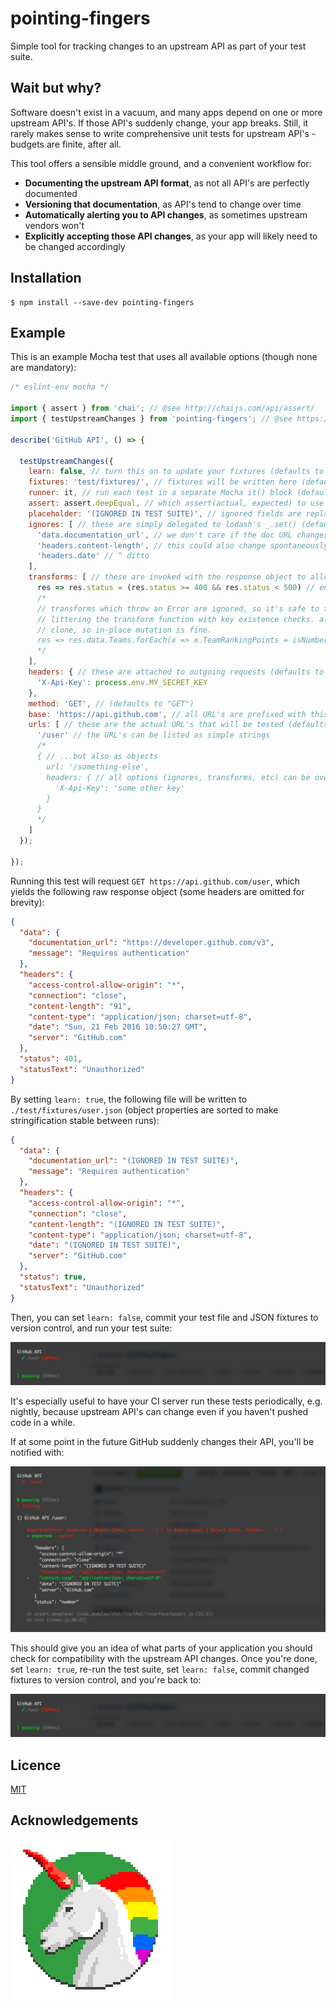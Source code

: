 # pointing-fingers

Simple tool for tracking changes to an upstream API as part of your test suite.

## Wait but why?

Software doesn't exist in a vacuum, and many apps depend on one or more upstream API's. If those API's suddenly change, your app breaks. Still, it rarely makes sense to write comprehensive unit tests for upstream API's - budgets are finite, after all.

This tool offers a sensible middle ground, and a convenient workflow for:

 * **Documenting the upstream API format**, as not all API's are perfectly documented
 * **Versioning that documentation**, as API's tend to change over time
 * **Automatically alerting you to API changes**, as sometimes upstream vendors won't
 * **Explicitly accepting those API changes**, as your app will likely need to be changed accordingly

## Installation

```
$ npm install --save-dev pointing-fingers
```

## Example

This is an example Mocha test that uses all available options (though none are mandatory):

```js
/* eslint-env mocha */

import { assert } from 'chai'; // @see http://chaijs.com/api/assert/
import { testUpstreamChanges } from 'pointing-fingers'; // @see https://github.com/jareware/pointing-fingers

describe('GitHub API', () => {

  testUpstreamChanges({
    learn: false, // turn this on to update your fixtures (defaults to false)
    fixtures: 'test/fixtures/', // fixtures will be written here (defaults to "/dev/null")
    runner: it, // run each test in a separate Mocha it() block (defaults to running everything together)
    assert: assert.deepEqual, // which assert(actual, expected) to use (defaults to simple string comparison)
    placeholder: '(IGNORED IN TEST SUITE)', // ignored fields are replaced with this (defaults to null)
    ignores: [ // these are simply delegated to lodash's _.set() (defaults to [])
      'data.documentation_url', // we don't care if the doc URL changes, so ignore that field
      'headers.content-length', // this could also change spontaneously, and we're not interested
      'headers.date' // ^ ditto
    ],
    transforms: [ // these are invoked with the response object to allow arbitrary checks/ignores (defaults to [])
      res => res.status = (res.status >= 400 && res.status < 500) // ensure it's 4xx, but tolerate small changes
      /*
      // transforms which throw an Error are ignored, so it's safe to traverse/iterate complex objects without
      // littering the transform function with key existence checks. also, the res object is always an isolated
      // clone, so in-place mutation is fine.
      res => res.data.Teams.forEach(x => x.TeamRankingPoints = isNumber(x.TeamRankingPoints)),
      */
    ],
    headers: { // these are attached to outgoing requests (defaults to {})
      'X-Api-Key': process.env.MY_SECRET_KEY
    },
    method: 'GET', // (defaults to "GET")
    base: 'https://api.github.com', // all URL's are prefixed with this (defaults to "")
    urls: [ // these are the actual URL's that will be tested (defaults to [])
      '/user' // the URL's can be listed as simple strings
      /*
      { // ...but also as objects
        url: '/something-else',
        headers: { // all options (ignores, transforms, etc) can be overridden per-URL
          'X-Api-Key': 'some other key'
        }
      }
      */
    ]
  });
  
});
```

Running this test will request `GET https://api.github.com/user`, which yields the following raw response object (some headers are omitted for brevity):

```json
{
  "data": {
    "documentation_url": "https://developer.github.com/v3",
    "message": "Requires authentication"
  },
  "headers": {
    "access-control-allow-origin": "*",
    "connection": "close",
    "content-length": "91",
    "content-type": "application/json; charset=utf-8",
    "date": "Sun, 21 Feb 2016 10:50:27 GMT",
    "server": "GitHub.com"
  },
  "status": 401,
  "statusText": "Unauthorized"
}
```

By setting `learn: true`, the following file will be written to `./test/fixtures/user.json` (object properties are sorted to make stringification stable between runs):

```json
{
  "data": {
    "documentation_url": "(IGNORED IN TEST SUITE)",
    "message": "Requires authentication"
  },
  "headers": {
    "access-control-allow-origin": "*",
    "connection": "close",
    "content-length": "(IGNORED IN TEST SUITE)",
    "content-type": "application/json; charset=utf-8",
    "date": "(IGNORED IN TEST SUITE)",
    "server": "GitHub.com"
  },
  "status": true,
  "statusText": "Unauthorized"
}
```

Then, you can set `learn: false`, commit your test file and JSON fixtures to version control, and run your test suite:

![mocha-success](mocha-success.png)

It's especially useful to have your CI server run these tests periodically, e.g. nightly, because upstream API's can change even if you haven't pushed code in a while.

If at some point in the future GitHub suddenly changes their API, you'll be notified with:

![mocha-failure](mocha-failure.png)

This should give you an idea of what parts of your application you should check for compatibility with the upstream API changes. Once you're done, set `learn: true`, re-run the test suite, set `learn: false`, commit changed fixtures to version control, and you're back to:

![mocha-success](mocha-success.png)

## Licence

[MIT](https://opensource.org/licenses/MIT)

## Acknowledgements

[![chilicorn](chilicorn.png)](http://futurice.com/blog/sponsoring-free-time-open-source-activities)
